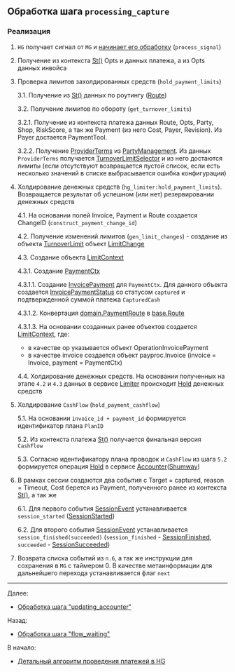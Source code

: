 ## Обработка шага `processing_capture`

### Реализация

1. `HG` получает сигнал от `MG` и [начинает его обработку](../../machinegun/machinegun-signal-processing-workflow.md) (`process_signal`)

2. Получение из контекста [St()](docs/hellgate/meta/st.md) Opts и данных платежа, 
   а из Opts данных инвойса

3. Проверка лимитов захолдированных средств (`hold_payment_limits`)

    3.1. Получение из [St()](docs/hellgate/meta/st.md) данных по роутингу ([Route](docs/hellgate/meta/route-record.md))

    3.2. Получение лимитов по обороту (`get_turnover_limits`)

    3.2.1. Получение из контекста платежа данных Route, Opts, Party, Shop, RiskScore, а так же Payment
    (из него Cost, Payer, Revision). Из Payer достается PaymentTool. 

    3.2.2. Получение [ProviderTerms](https://github.com/valitydev/damsel/blob/master/proto/domain.thrift#L2387) из [PartyManagement](https://github.com/valitydev/damsel/blob/master/proto/payment_processing.thrift#L2710).
    Из данных `ProviderTerms` получается [TurnoverLimitSelector](https://github.com/valitydev/damsel/blob/master/proto/domain.thrift#L1705)
    и из него достаются лимиты (если отсутствуют возвращается пустой список, если есть 
    несколько значений в списке выбрасывается ошибка конфигурации)

4. Холдирование денежных средств (`hg_limiter:hold_payment_limits`). 
   Возвращается результат об успешном (или нет) резервировании денежных средств

    4.1. На основании полей Invoice, Payment и Route создается ChangeID (`construct_payment_change_id`)

    4.2. Получение изменений лимитов (`gen_limit_changes`) - создание из объекта
    [TurnoverLimit](https://github.com/valitydev/damsel/blob/master/proto/domain.thrift#L1695) объект 
    [LimitChange](https://github.com/valitydev/limiter-proto/blob/master/proto/limiter.thrift#L47)

    4.3. Создание объекта [LimitContext](https://github.com/valitydev/limiter-proto/blob/master/proto/limiter.thrift#L18)
    
    4.3.1. Создание [PaymentCtx](https://github.com/valitydev/damsel/blob/master/proto/payment_processing.thrift#L618)
    
    4.3.1.1. Создание [InvoicePayment](https://github.com/valitydev/damsel/blob/master/proto/domain.thrift#L293) 
    для `PaymentCtx`. Для данного объекта создается [InvoicePaymentStatus](https://github.com/valitydev/damsel/blob/master/proto/domain.thrift#L380) 
    со статусом `captured` и подтвержденной суммой платежа `CapturedCash` 

    4.3.1.2. Конвертация [domain.PaymentRoute](https://github.com/valitydev/damsel/blob/master/proto/domain.thrift#L492)
    в [base.Route](https://github.com/valitydev/limiter-proto/blob/31de59b17ad20e426b158ace6097e35330926bea/proto/limiter_base.thrift#L16)

    4.3.1.3. На основании созданных ранее объектов создается [LimitContext](https://github.com/valitydev/limiter-proto/blob/master/proto/limiter.thrift#L18),
    где:
    - в качестве op указывается объект OperationInvoicePayment
    - в качестве invoice создается объект payproc.Invoice (invoice = Invoice, payment = PaymentCtx)

    4.4. Холдирование денежных средств. На основании полученных на этапе `4.2` и `4.3`
    данных в сервисе [Limiter]() происходит [Hold]() денежных средств

5. Холдирование `CashFlow` (`hold_payment_cashflow`)

    5.1. На основании `invoice_id + payment_id` формируется идентификатор плана `PlanID`

    5.2. Из контекста платежа [St()](docs/hellgate/meta/st.md) получается финальная версия `CashFlow`

    5.3. Согласно идентификатору плана проводок и `CashFlow` из шага `5.2` формируется
    операция [Hold]() в сервисе [Accounter]()([Shumway]())

6. В рамках сессии создаются два события с Target = captured, reason = Timeout, Cost берется из 
   Payment, полученного ранее из контекста [St()](docs/hellgate/meta/st.md), а так же

    6.1. Для первого события [SessionEvent]() устанавливается `session_started` ([SessionStarted](https://github.com/valitydev/damsel/blob/master/proto/payment_processing.thrift#L252))

    6.2. Для второго события [SessionEvent]() устанавливается `session_finished(succeeded)` 
    (`session_finished` - [SessionFinished](https://github.com/valitydev/damsel/blob/master/proto/payment_processing.thrift#L254), `succeeded` - [SessionSucceeded](https://github.com/valitydev/damsel/blob/master/proto/payment_processing.thrift#L270))

7. Возврата списка событий из `п.6`, а так же инструкции для сохранения в `MG` с таймером 0.
   В качестве метаинформации для дальнейшего перехода устанавливается флаг `next`

---

Далее:
- [Обработка шага "updating_accounter"](updating-accounter.md)

Назад:
- [Обработка шага "flow_waiting"](flow-waiting.md)

В начало:
- [Детальный алгоритм проведения платежей в HG](../hg-payment-workflow.md)
